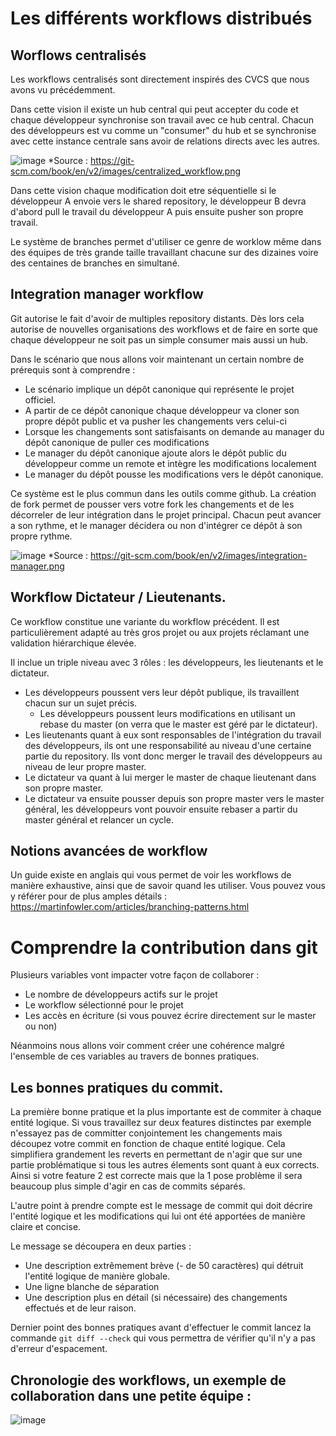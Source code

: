 # Les différents workflows distribués

## Worflows centralisés

Les workflows centralisés sont directement inspirés des CVCS que nous avons vu précédemment. 

Dans cette vision il existe un hub central qui peut accepter du code et chaque développeur synchronise son travail avec ce hub central. Chacun des développeurs est vu comme un "consumer" du hub et se synchronise avec cette instance centrale sans avoir de relations directs avec les autres. 

![image](https://git-scm.com/book/en/v2/images/centralized_workflow.png)
*Source : https://git-scm.com/book/en/v2/images/centralized_workflow.png

Dans cette vision chaque modification doit etre séquentielle si le développeur A envoie vers le shared repository, le développeur B devra d'abord pull le travail du développeur A puis ensuite pusher son propre travail.

Le système de branches permet d'utiliser ce genre de worklow même dans des équipes de très grande taille travaillant chacune sur des dizaines voire des centaines de branches en simultané. 

## Integration manager workflow

Git autorise le fait d'avoir de multiples repository distants. Dès lors cela autorise de nouvelles organisations des workflows et de faire en sorte que chaque développeur ne soit pas un simple consumer mais aussi un hub. 

Dans le scénario que nous allons voir maintenant un certain nombre de prérequis sont à comprendre : 

- Le scénario implique un dépôt canonique qui représente le projet officiel. 
- A partir de ce dépôt canonique chaque développeur va cloner son propre dépôt public et va pusher les changements vers celui-ci
- Lorsque les changements sont satisfaisants on demande au manager du dépôt canonique de puller ces modifications
- Le manager du dépôt canonique ajoute alors le dépôt public du développeur comme un remote et intègre les modifications localement
- Le manager du dépôt pousse les modifications vers le dépôt canonique. 

Ce système est le plus commun dans les outils comme github. La création de fork permet de pousser vers votre fork les changements et de les décorreler de leur intégration dans le projet principal. Chacun peut avancer a son rythme, et le manager décidera ou non d'intégrer ce dépôt à son propre rythme. 

![image](https://git-scm.com/book/en/v2/images/integration-manager.png)
*Source : https://git-scm.com/book/en/v2/images/integration-manager.png

## Workflow Dictateur / Lieutenants. 

Ce workflow constitue une variante du workflow précédent. Il est particulièrement adapté au très gros projet ou aux projets réclamant une validation hiérarchique élevée. 

Il inclue un triple niveau avec 3 rôles : les développeurs, les lieutenants et le dictateur. 

- Les développeurs poussent vers leur dépôt publique, ils travaillent chacun sur un sujet précis. 
  - Les développeurs poussent leurs modifications en utilisant un rebase du master (on verra que le master est géré par le dictateur). 
- Les lieutenants quant à eux sont responsables de l'intégration du travail des développeurs, ils ont une responsabilité au niveau d'une certaine partie du repository. Ils vont donc merger le travail des développeurs au niveau de leur propre master.
- Le dictateur va quant à lui merger le master de chaque lieutenant dans son propre master.
- Le dictateur va ensuite pousser depuis son propre master vers le master général, les développeurs vont pouvoir ensuite rebaser a partir du master général et relancer un cycle. 

## Notions avancées de workflow

Un guide existe en anglais qui vous permet de voir les workflows de manière exhaustive, ainsi que de savoir quand les utiliser. Vous pouvez vous y référer pour de plus amples détails : https://martinfowler.com/articles/branching-patterns.html


# Comprendre la contribution dans git

Plusieurs variables vont impacter votre façon de collaborer : 

- Le nombre de développeurs actifs sur le projet
- Le workflow sélectionné pour le projet
- Les accès en écriture (si vous pouvez écrire directement sur le master ou non)

Néanmoins nous allons voir comment créer une cohérence malgré l'ensemble de ces variables au travers de bonnes pratiques. 

## Les bonnes pratiques du commit. 

La première bonne pratique et la plus importante est de commiter à chaque entité logique. Si vous travaillez sur deux features distinctes par exemple n'essayez pas de committer conjointement les changements mais découpez votre commit en fonction de chaque entité logique. Cela simplifiera grandement les reverts en permettant de n'agir que sur une partie problématique si tous les autres élements sont quant à eux corrects. Ainsi si votre feature 2 est correcte mais que la 1 pose problème il sera beaucoup plus simple d'agir en cas de commits séparés. 

L'autre point à prendre compte est le message de commit qui doit décrire l'entité logique et les modifications qui lui ont été apportées de manière claire et concise. 

Le message se découpera en deux parties :
- Une description extrêmement brève (- de 50 caractères) qui détruit l'entité logique de manière globale.
- Une ligne blanche de séparation
- Une description plus en détail (si nécessaire) des changements effectués et de leur raison. 

Dernier point des bonnes pratiques avant d'effectuer le commit lancez la commande `git diff --check` qui vous permettra de vérifier qu'il n'y a pas d'erreur d'espacement. 

## Chronologie des workflows, un exemple de collaboration dans une petite équipe : 

![image](https://git-scm.com/book/en/v2/images/small-team-flow.png)
